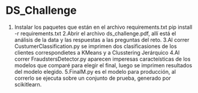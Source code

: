 # DS_Challenge

1. Instalar los paquetes que están en el archivo requirements.txt
   pip install -r requirements.txt
2.Abrir el archivo ds_challenge.pdf, allí está el análisis de la data y las respuestas a las preguntas del reto. 
3.Al correr CustumerClassification.py se imprimen dos clasificasiones de los clientes correspondietes a KMeans y a Clusstering Jerárquico
4.Al correr FraudstersDetector.py aparecen imperesas caracteísticas de los modelos que comparé para elegir el final, luego se imprimen resultados del modelo elegido.
5.FinalM.py es  el modelo para producción, al correrlo se ejecuta sobre un conjunto de prueba, generado por scikitlearn.
   
